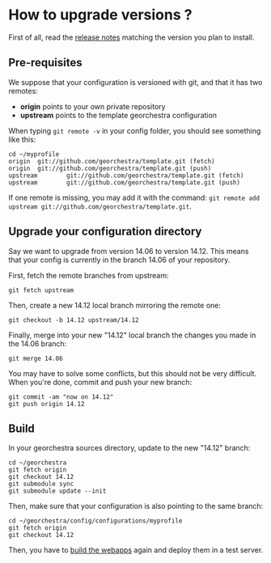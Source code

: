 # How to upgrade versions ?

First of all, read the [release notes](../RELEASE_NOTES.md) matching the version you plan to install.

## Pre-requisites

We suppose that your configuration is versioned with git, and that it has two remotes:
 * **origin** points to your own private repository
 * **upstream** points to the template georchestra configuration

When typing ```git remote -v``` in your config folder, you should see something like this:
```
cd ~/myprofile
origin  git://github.com/georchestra/template.git (fetch)
origin  git://github.com/georchestra/template.git (push)
upstream        git://github.com/georchestra/template.git (fetch)
upstream        git://github.com/georchestra/template.git (push)

```

If one remote is missing, you may add it with the command: 
```git remote add upstream git://github.com/georchestra/template.git```.


## Upgrade your configuration directory

Say we want to upgrade from version 14.06 to version 14.12. This means that your config is currently in the branch 14.06 of your repository.

First, fetch the remote branches from upstream:
```
git fetch upstream
```

Then, create a new 14.12 local branch mirroring the remote one:
```
git checkout -b 14.12 upstream/14.12
```

Finally, merge into your new "14.12" local branch the changes you made in the 14.06 branch:
```
git merge 14.06
```

You may have to solve some conflicts, but this should not be very difficult.  
When you're done, commit and push your new branch:
```
git commit -am "now on 14.12"
git push origin 14.12
```


## Build

In your georchestra sources directory, update to the new "14.12" branch:

```
cd ~/georchestra
git fetch origin
git checkout 14.12
git submodule sync
git submodule update --init
```

Then, make sure that your configuration is also pointing to the same branch:
```
cd ~/georchestra/config/configurations/myprofile
git fetch origin
git checkout 14.12
```

Then, you have to [build the webapps](build.md) again and deploy them in a test server. 
